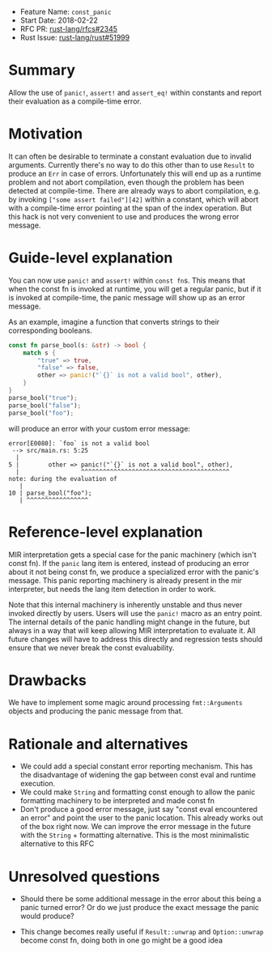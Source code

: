 - Feature Name: `const_panic`
- Start Date: 2018-02-22
- RFC PR: [rust-lang/rfcs#2345](https://github.com/rust-lang/rfcs/pull/2345)
- Rust Issue: [rust-lang/rust#51999](https://github.com/rust-lang/rust/issues/51999)

# Summary
[summary]: #summary

Allow the use of `panic!`, `assert!` and `assert_eq!` within constants and
report their evaluation as a compile-time error.

# Motivation
[motivation]: #motivation

It can often be desirable to terminate a constant evaluation due to invalid
arguments. Currently there's no way to do this other than to use `Result` to
produce an `Err` in case of errors. Unfortunately this will end up as a runtime
problem and not abort compilation, even though the problem has been detected at
compile-time. There are already ways to abort compilation, e.g. by invoking
`["some assert failed"][42]` within a constant, which will abort with a
compile-time error pointing at the span of the index operation. But this hack is
not very convenient to use and produces the wrong error message.

# Guide-level explanation
[guide-level-explanation]: #guide-level-explanation

You can now use `panic!` and `assert!` within `const fn`s. This means that when
the const fn is invoked at runtime, you will get a regular panic, but if it is
invoked at compile-time, the panic message will show up as an error message.

As an example, imagine a function that converts strings to their corresponding
booleans.

```rust
const fn parse_bool(s: &str) -> bool {
    match s {
        "true" => true,
        "false" => false,
        other => panic!("`{}` is not a valid bool", other),
    }
}
parse_bool("true");
parse_bool("false");
parse_bool("foo");
```

will produce an error with your custom error message:

```
error[E0080]: `foo` is not a valid bool
 --> src/main.rs: 5:25
  |
5 |        other => panic!("`{}` is not a valid bool", other),
  |                 ^^^^^^^^^^^^^^^^^^^^^^^^^^^^^^^^^^^^^^^^^
note: during the evaluation of
   |
10 | parse_bool("foo");
   | ^^^^^^^^^^^^^^^^^
```

# Reference-level explanation
[reference-level-explanation]: #reference-level-explanation

MIR interpretation gets a special case for the panic machinery (which isn't
const fn). If the `panic` lang item is entered, instead of producing an error
about it not being const fn, we produce a specialized error with the panic's
message. This panic reporting machinery is already present in the mir
interpreter, but needs the lang item detection in order to work.

Note that this internal machinery is inherently unstable and thus never
invoked directly by users. Users will use the `panic!` macro as an entry point.
The internal details of the panic handling might change in the future, but always
in a way that will keep allowing MIR interpretation to evaluate it. All future
changes will have to address this directly and regression tests should ensure
that we never break the const evaluability.

# Drawbacks
[drawbacks]: #drawbacks

We have to implement some magic around processing `fmt::Arguments` objects and
producing the panic message from that.

# Rationale and alternatives
[alternatives]: #alternatives

* We could add a special constant error reporting mechanism. This has the
  disadvantage of widening the gap between const eval and runtime execution.
* We could make `String` and formatting const enough to allow the panic
  formatting machinery to be interpreted and made const fn
* Don't produce a good error message, just say "const eval encountered an error"
  and point the user to the panic location. This already works out of the box
  right now. We can improve the error message in the future with the `String` +
  formatting alternative. This is the most minimalistic alternative to this RFC

# Unresolved questions
[unresolved]: #unresolved-questions

* Should there be some additional message in the error about this being a panic
  turned error? Or do we just produce the exact message the panic would produce?

* This change becomes really useful if `Result::unwrap` and `Option::unwrap`
  become const fn, doing both in one go might be a good idea
